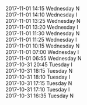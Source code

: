 2017-11-01 14:15 Wednesday  N  
2017-11-01 14:10 Wednesday  I  
2017-11-01 13:25 Wednesday  N  
2017-11-01 13:20 Wednesday  I  
2017-11-01 11:30 Wednesday  N  
2017-11-01 11:25 Wednesday  I  
2017-11-01 10:15 Wednesday  N  
2017-11-01 07:00 Wednesday  I  
2017-11-01 06:55 Wednesday  N  
2017-10-31 20:45 Tuesday  I  
2017-10-31 18:15 Tuesday  N  
2017-10-31 18:10 Tuesday  I  
2017-10-31 17:15 Tuesday  N  
2017-10-31 17:10 Tuesday  I  
2017-10-31 16:35 Tuesday  N  
